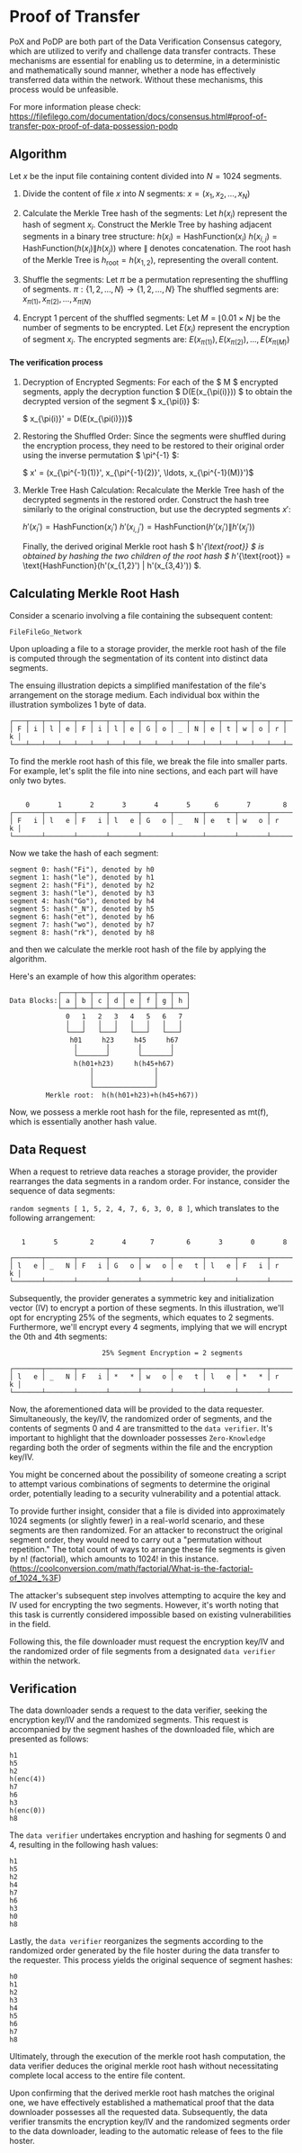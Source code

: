 # Proof of Transfer

PoX and PoDP are both part of the Data Verification Consensus category, which are utilized to verify and challenge data transfer contracts. These mechanisms are essential for enabling us to determine, in a deterministic and mathematically sound manner, whether a node has effectively transferred data within the network. Without these mechanisms, this process would be unfeasible.

For more information please check: https://filefilego.com/documentation/docs/consensus.html#proof-of-transfer-pox-proof-of-data-possession-podp

## Algorithm

Let $x$ be the input file containing content divided into $N = 1024$ segments.

1. Divide the content of file $x$ into $N$ segments: 
   $x = (x_1, x_2, \ldots, x_N)$

2. Calculate the Merkle Tree hash of the segments:
   Let $h(x_i)$ represent the hash of segment $x_i$.
   Construct the Merkle Tree by hashing adjacent segments in a binary tree structure:
   $h(x_i) = \text{HashFunction}(x_i)$
   $h(x_{i,j}) = \text{HashFunction}(h(x_i) \| h(x_j))$
   where $\|$ denotes concatenation.
   The root hash of the Merkle Tree is $h_{\text{root}} = h(x_{1,2})$, representing the overall content.

3. Shuffle the segments:
   Let $\pi$ be a permutation representing the shuffling of segments.
   $\pi : \{1, 2, \ldots, N\} \rightarrow \{1, 2, \ldots, N\}$
   The shuffled segments are:
   $x_{\pi(1)}, x_{\pi(2)}, \ldots, x_{\pi(N)}$

4. Encrypt 1 percent of the shuffled segments:
   Let $M = \lfloor 0.01 \times N \rfloor$ be the number of segments to be encrypted.
   Let $E(x_i)$ represent the encryption of segment $x_i$.
   The encrypted segments are:
   $E(x_{\pi(1)}), E(x_{\pi(2)}), \ldots, E(x_{\pi(M)})$


#### The verification process


1. Decryption of Encrypted Segments:
   For each of the $ M $ encrypted segments, apply the decryption function $ D(E(x_{\pi(i)})) $ to obtain the decrypted version of the segment $ x_{\pi(i)} $:
   
   $ x_{\pi(i)}' = D(E(x_{\pi(i)}))$

2. Restoring the Shuffled Order:
   Since the segments were shuffled during the encryption process, they need to be restored to their original order using the inverse permutation $ \pi^{-1} $:
   
   $ x' = (x_{\pi^{-1}(1)}', x_{\pi^{-1}(2)}', \ldots, x_{\pi^{-1}(M)}')$

3. Merkle Tree Hash Calculation:
   Recalculate the Merkle Tree hash of the decrypted segments in the restored order. Construct the hash tree similarly to the original construction, but use the decrypted segments $x'$:
   
   $h'(x_i') = \text{HashFunction}(x_i')$
   $h'(x_{i,j}') = \text{HashFunction}(h'(x_i') \| h'(x_j'))$
   
   Finally, the derived original Merkle root hash $ h'_{\text{root}} $ is obtained by hashing the two children of the root hash $ h'_{\text{root}} = \text{HashFunction}(h'(x_{1,2}') \| h'(x_{3,4}')) $.

## Calculating Merkle Root Hash

Consider a scenario involving a file containing the subsequent content:

```
FileFileGo_Network
```

Upon uploading a file to a storage provider, the merkle root hash of the file is computed through the segmentation of its content into distinct data segments.

The ensuing illustration depicts a simplified manifestation of the file's arrangement on the storage medium. Each individual box within the illustration symbolizes 1 byte of data.
```
┌───┬───┬───┬───┬───┬───┬───┬───┬───┬───┬───┬───┬───┬───┬───┬───┬───┬───┐
│ F │ i │ l │ e │ F │ i │ l │ e │ G │ o │ _ │ N │ e │ t │ w │ o │ r │ k │
└───┴───┴───┴───┴───┴───┴───┴───┴───┴───┴───┴───┴───┴───┴───┴───┴───┴───┘
```

To find the merkle root hash of this file, we break the file into smaller parts. For example, let's split the file into nine sections, and each part will have only two bytes.
```

    0       1       2       3       4       5      6       7        8
┌───────┬───────┬───────┬───────┬───────┬───────┬───────┬───────┬───────┐
│ F   i │ l   e │ F   i │ l   e │ G   o │ _   N │ e   t │ w   o │ r   k │
└───────┴───────┴───────┴───────┴───────┴───────┴───────┴───────┴───────┘
```

Now we take the hash of each segment:
```
segment 0: hash("Fi"), denoted by h0
segment 1: hash("le"), denoted by h1
segment 2: hash("Fi"), denoted by h2
segment 3: hash("le"), denoted by h3
segment 4: hash("Go"), denoted by h4
segment 5: hash("_N"), denoted by h5
segment 6: hash("et"), denoted by h6
segment 7: hash("wo"), denoted by h7
segment 8: hash("rk"), denoted by h8
```


and then we calculate the merkle root hash of the file by applying the algorithm.


Here's an example of how this algorithm operates:

```
            ┌───┬───┬───┬───┬───┬───┬───┬───┐
Data Blocks:│ a │ b │ c │ d │ e │ f │ g │ h │
            └───┴───┴───┴───┴───┴───┴───┴───┘
              0   1   2   3   4   5   6   7
              │   │   │   │   │   │   │   │
              └───┘   └───┘   └───┘   └───┘
               h01     h23     h45     h67
                │       │       │       │
                └───────┘       └───────┘
                h(h01+h23)     h(h45+h67)
                    │               │
                    │               │
                    └───────────────┘
         Merkle root:  h(h(h01+h23)+h(h45+h67))
```

Now, we possess a merkle root hash for the file, represented as mt(f), which is essentially another hash value.


## Data Request

When a request to retrieve data reaches a storage provider, the provider rearranges the data segments in a random order. For instance, consider the sequence of data segments:

`random segments [ 1, 5, 2, 4, 7, 6, 3, 0, 8 ]`, which translates to the following arrangement:

```

   1       5        2       4      7        6       3       0       8

┌───────┬───────┬───────┬───────┬───────┬───────┬───────┬───────┬───────┐
│ l   e │ _   N │ F   i │ G   o │ w   o │ e   t │ l   e │ F   i │ r   k │
└───────┴───────┴───────┴───────┴───────┴───────┴───────┴───────┴───────┘
```

Subsequently, the provider generates a symmetric key and initialization vector (IV) to encrypt a portion of these segments. In this illustration, we'll opt for encrypting 25% of the segments, which equates to 2 segments. Furthermore, we'll encrypt every 4 segments, implying that we will encrypt the 0th and 4th segments:

```
                       25% Segment Encryption = 2 segments

┌───────┬───────┬───────┬───────┬───────┬───────┬───────┬───────┬───────┐
│ l   e │ _   N │ F   i │ *   * │ w   o │ e   t │ l   e │ *   * │ r   k │
└───────┴───────┴───────┴───────┴───────┴───────┴───────┴───────┴───────┘
```

Now, the aforementioned data will be provided to the data requester. Simultaneously, the key/IV, the randomized order of segments, and the contents of segments 0 and 4 are transmitted to the `data verifier`. It's important to highlight that the downloader possesses `Zero-Knowledge` regarding both the order of segments within the file and the encryption key/IV.

You might be concerned about the possibility of someone creating a script to attempt various combinations of segments to determine the original order, potentially leading to a security vulnerability and a potential attack.

To provide further insight, consider that a file is divided into approximately 1024 segments (or slightly fewer) in a real-world scenario, and these segments are then randomized. For an attacker to reconstruct the original segment order, they would need to carry out a "permutation without repetition." The total count of ways to arrange these file segments is given by n! (factorial), which amounts to 1024! in this instance. (https://coolconversion.com/math/factorial/What-is-the-factorial-of_1024_%3F)


The attacker's subsequent step involves attempting to acquire the key and IV used for encrypting the two segments. However, it's worth noting that this task is currently considered impossible based on existing vulnerabilities in the field.


Following this, the file downloader must request the encryption key/IV and the randomized order of file segments from a designated `data verifier` within the network.

## Verification

The data downloader sends a request to the data verifier, seeking the encryption key/IV and the randomized segments. This request is accompanied by the segment hashes of the downloaded file, which are presented as follows:

```
h1
h5
h2
h(enc(4))
h7
h6
h3
h(enc(0))
h8
```

The `data verifier` undertakes encryption and hashing for segments 0 and 4, resulting in the following hash values:

```
h1
h5
h2
h4
h7
h6
h3
h0
h8
```

Lastly, the `data verifier` reorganizes the segments according to the randomized order generated by the file hoster during the data transfer to the requester. This process yields the original sequence of segment hashes:
```
h0
h1
h2
h3
h4
h5
h6
h7
h8
```

Ultimately, through the execution of the merkle root hash computation, the data verifier deduces the original merkle root hash without necessitating complete local access to the entire file content.

Upon confirming that the derived merkle root hash matches the original one, we have effectively established a mathematical proof that the data downloader possesses all the requested data. Subsequently, the data verifier transmits the encryption key/IV and the randomized segments order to the data downloader, leading to the automatic release of fees to the file hoster.